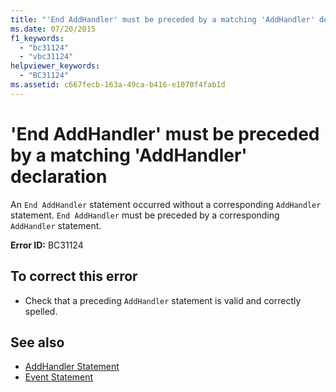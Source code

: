 ```yaml
---
title: "'End AddHandler' must be preceded by a matching 'AddHandler' declaration"
ms.date: 07/20/2015
f1_keywords: 
  - "bc31124"
  - "vbc31124"
helpviewer_keywords: 
  - "BC31124"
ms.assetid: c667fecb-163a-49ca-b416-e1070f4fab1d
---
```

# 'End AddHandler' must be preceded by a matching 'AddHandler' declaration

An `End AddHandler` statement occurred without a corresponding `AddHandler` statement. `End AddHandler` must be preceded by a corresponding `AddHandler` statement.  
  
 **Error ID:** BC31124  
  
## To correct this error  
  
- Check that a preceding `AddHandler` statement is valid and correctly spelled.  
  
## See also

- [AddHandler Statement](../language-reference/statements/addhandler-statement.md)
- [Event Statement](../language-reference/statements/event-statement.md)
